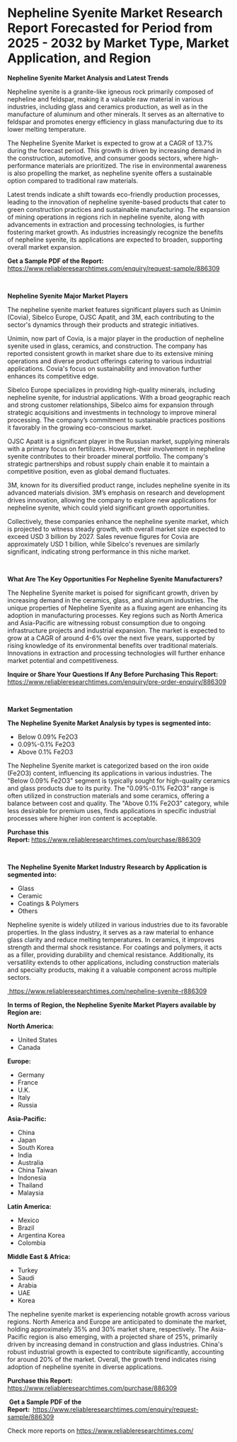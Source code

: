 <p><h1>Nepheline Syenite Market Research Report Forecasted for Period from 2025 -  2032 by Market Type, Market Application, and Region</h1></p><p><strong>Nepheline Syenite Market Analysis and Latest Trends</strong></p>
<p><p>Nepheline syenite is a granite-like igneous rock primarily composed of nepheline and feldspar, making it a valuable raw material in various industries, including glass and ceramics production, as well as in the manufacture of aluminum and other minerals. It serves as an alternative to feldspar and promotes energy efficiency in glass manufacturing due to its lower melting temperature.</p><p>The Nepheline Syenite Market is expected to grow at a CAGR of 13.7% during the forecast period. This growth is driven by increasing demand in the construction, automotive, and consumer goods sectors, where high-performance materials are prioritized. The rise in environmental awareness is also propelling the market, as nepheline syenite offers a sustainable option compared to traditional raw materials.</p><p>Latest trends indicate a shift towards eco-friendly production processes, leading to the innovation of nepheline syenite-based products that cater to green construction practices and sustainable manufacturing. The expansion of mining operations in regions rich in nepheline syenite, along with advancements in extraction and processing technologies, is further fostering market growth. As industries increasingly recognize the benefits of nepheline syenite, its applications are expected to broaden, supporting overall market expansion.</p></p>
<p><strong>Get a Sample PDF of the Report:&nbsp;</strong> <a href="https://www.reliableresearchtimes.com/enquiry/request-sample/886309?utm_campaign=2137&utm_medium=2&utm_source=Github&utm_content=ia&utm_term=30012025&utm_id=nepheline-syenite">https://www.reliableresearchtimes.com/enquiry/request-sample/886309</a></p>
<p>&nbsp;</p>
<p><strong>Nepheline Syenite Major Market Players</strong></p>
<p><p>The nepheline syenite market features significant players such as Unimin (Covia), Sibelco Europe, OJSC Apatit, and 3M, each contributing to the sector's dynamics through their products and strategic initiatives.</p><p>Unimin, now part of Covia, is a major player in the production of nepheline syenite used in glass, ceramics, and construction. The company has reported consistent growth in market share due to its extensive mining operations and diverse product offerings catering to various industrial applications. Covia's focus on sustainability and innovation further enhances its competitive edge.</p><p>Sibelco Europe specializes in providing high-quality minerals, including nepheline syenite, for industrial applications. With a broad geographic reach and strong customer relationships, Sibelco aims for expansion through strategic acquisitions and investments in technology to improve mineral processing. The company’s commitment to sustainable practices positions it favorably in the growing eco-conscious market.</p><p>OJSC Apatit is a significant player in the Russian market, supplying minerals with a primary focus on fertilizers. However, their involvement in nepheline syenite contributes to their broader mineral portfolio. The company's strategic partnerships and robust supply chain enable it to maintain a competitive position, even as global demand fluctuates.</p><p>3M, known for its diversified product range, includes nepheline syenite in its advanced materials division. 3M’s emphasis on research and development drives innovation, allowing the company to explore new applications for nepheline syenite, which could yield significant growth opportunities.</p><p>Collectively, these companies enhance the nepheline syenite market, which is projected to witness steady growth, with overall market size expected to exceed USD 3 billion by 2027. Sales revenue figures for Covia are approximately USD 1 billion, while Sibelco's revenues are similarly significant, indicating strong performance in this niche market.</p></p>
<p>&nbsp;</p>
<p><strong>What Are The Key Opportunities For Nepheline Syenite Manufacturers?</strong></p>
<p><p>The Nepheline Syenite market is poised for significant growth, driven by increasing demand in the ceramics, glass, and aluminum industries. The unique properties of Nepheline Syenite as a fluxing agent are enhancing its adoption in manufacturing processes. Key regions such as North America and Asia-Pacific are witnessing robust consumption due to ongoing infrastructure projects and industrial expansion. The market is expected to grow at a CAGR of around 4-6% over the next five years, supported by rising knowledge of its environmental benefits over traditional materials. Innovations in extraction and processing technologies will further enhance market potential and competitiveness.</p></p>
<p><strong>Inquire or Share Your Questions If Any Before Purchasing This Report:</strong> <a href="https://www.reliableresearchtimes.com/enquiry/pre-order-enquiry/886309?utm_campaign=2137&utm_medium=2&utm_source=Github&utm_content=ia&utm_term=30012025&utm_id=nepheline-syenite">https://www.reliableresearchtimes.com/enquiry/pre-order-enquiry/886309</a></p>
<p>&nbsp;</p>
<p><strong>Market Segmentation</strong></p>
<p><strong>The Nepheline Syenite Market Analysis by types is segmented into:</strong></p>
<p><ul><li>Below 0.09% Fe2O3</li><li>0.09%-0.1% Fe2O3</li><li>Above 0.1% Fe2O3</li></ul></p>
<p><p>The Nepheline Syenite market is categorized based on the iron oxide (Fe2O3) content, influencing its applications in various industries. The "Below 0.09% Fe2O3" segment is typically sought for high-quality ceramics and glass products due to its purity. The "0.09%-0.1% Fe2O3" range is often utilized in construction materials and some ceramics, offering a balance between cost and quality. The "Above 0.1% Fe2O3" category, while less desirable for premium uses, finds applications in specific industrial processes where higher iron content is acceptable.</p></p>
<p><strong>Purchase this Report:&nbsp;</strong><a href="https://www.reliableresearchtimes.com/purchase/886309?utm_campaign=2137&utm_medium=2&utm_source=Github&utm_content=ia&utm_term=30012025&utm_id=nepheline-syenite">https://www.reliableresearchtimes.com/purchase/886309</a></p>
<p>&nbsp;</p>
<p><strong>The Nepheline Syenite Market Industry Research by Application is segmented into:</strong></p>
<p><ul><li>Glass</li><li>Ceramic</li><li>Coatings & Polymers</li><li>Others</li></ul></p>
<p><p>Nepheline syenite is widely utilized in various industries due to its favorable properties. In the glass industry, it serves as a raw material to enhance glass clarity and reduce melting temperatures. In ceramics, it improves strength and thermal shock resistance. For coatings and polymers, it acts as a filler, providing durability and chemical resistance. Additionally, its versatility extends to other applications, including construction materials and specialty products, making it a valuable component across multiple sectors.</p></p>
<p><a href="https://www.reliableresearchtimes.com/nepheline-syenite-r886309?utm_campaign=2137&utm_medium=2&utm_source=Github&utm_content=ia&utm_term=30012025&utm_id=nepheline-syenite">&nbsp;https://www.reliableresearchtimes.com/nepheline-syenite-r886309</a></p>
<p><strong>In terms of Region, the Nepheline Syenite Market Players available by Region are:</strong></p>
<p>
    <p> <strong> North America: </strong>
        <ul>
            <li>United States</li>
            <li>Canada</li>
        </ul>
        </p> 
    <p> <strong> Europe: </strong>
        <ul>
            <li>Germany</li>
            <li>France</li>
            <li>U.K.</li>
            <li>Italy</li>
            <li>Russia</li>
        </ul>
        </p> 
    <p> <strong> Asia-Pacific: </strong>
        <ul>
            <li>China</li>
            <li>Japan</li>
            <li>South Korea</li>
            <li>India</li>
            <li>Australia</li>
            <li>China Taiwan</li>
            <li>Indonesia</li>
            <li>Thailand</li>
            <li>Malaysia</li>
        </ul>
        </p> 
    <p> <strong> Latin America: </strong>
        <ul>
            <li>Mexico</li>
            <li>Brazil</li>
            <li>Argentina Korea</li>
            <li>Colombia</li>
        </ul>
        </p> 
    <p> <strong> Middle East & Africa: </strong>
        <ul>
            <li>Turkey</li>
            <li>Saudi</li>
            <li>Arabia</li>
            <li>UAE</li>
            <li>Korea</li>
        </ul>
    </p>
    </p>
<p><p>The nepheline syenite market is experiencing notable growth across various regions. North America and Europe are anticipated to dominate the market, holding approximately 35% and 30% market share, respectively. The Asia-Pacific region is also emerging, with a projected share of 25%, primarily driven by increasing demand in construction and glass industries. China's robust industrial growth is expected to contribute significantly, accounting for around 20% of the market. Overall, the growth trend indicates rising adoption of nepheline syenite in diverse applications.</p></p>
<p><strong>Purchase this Report: </strong><a href="https://www.reliableresearchtimes.com/purchase/886309?utm_campaign=2137&utm_medium=2&utm_source=Github&utm_content=ia&utm_term=30012025&utm_id=nepheline-syenite">https://www.reliableresearchtimes.com/purchase/886309</a></p>
<p>&nbsp;<strong>Get a Sample PDF of the Report:&nbsp;&nbsp;</strong><a href="https://www.reliableresearchtimes.com/enquiry/request-sample/886309?utm_campaign=2137&utm_medium=2&utm_source=Github&utm_content=ia&utm_term=30012025&utm_id=nepheline-syenite">https://www.reliableresearchtimes.com/enquiry/request-sample/886309</a></p>
<p><strong></strong></p>
<p>Check more reports on <a href="https://www.reliableresearchtimes.com/?utm_campaign=2137&utm_medium=2&utm_source=Github&utm_content=ia&utm_term=30012025&utm_id=nepheline-syenite">https://www.reliableresearchtimes.com/</a></p>